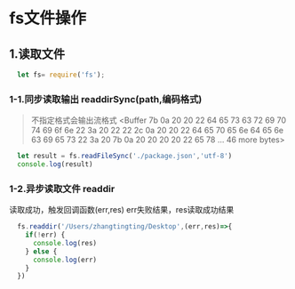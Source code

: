# fs文件操作

## 1.读取文件

  ```js
    let fs= require('fs');
  ```

### 1-1.同步读取输出 readdirSync(path,编码格式)
  
  > 不指定格式会输出流格式
  <Buffer 7b 0a 20 20 22 64 65 73 63 72 69 70 74 69 6f 6e 22 3a 20 22 22 2c 0a 20 20 22 64 65 70 65 6e 64 65 6e 63 69 65 73 22 3a 20 7b 0a 20 20 20 20 22 65 78 ... 46 more bytes>

  ```js
    let result = fs.readFileSync('./package.json','utf-8')
    console.log(result)
  ```

### 1-2.异步读取文件 readdir

  读取成功，触发回调函数(err,res) err失败结果，res读取成功结果 

  ```js
    fs.readdir('/Users/zhangtingting/Desktop',(err,res)=>{
      if(!err) {
        console.log(res)
      } else {
        console.log(err)
      }
    })
  ```
